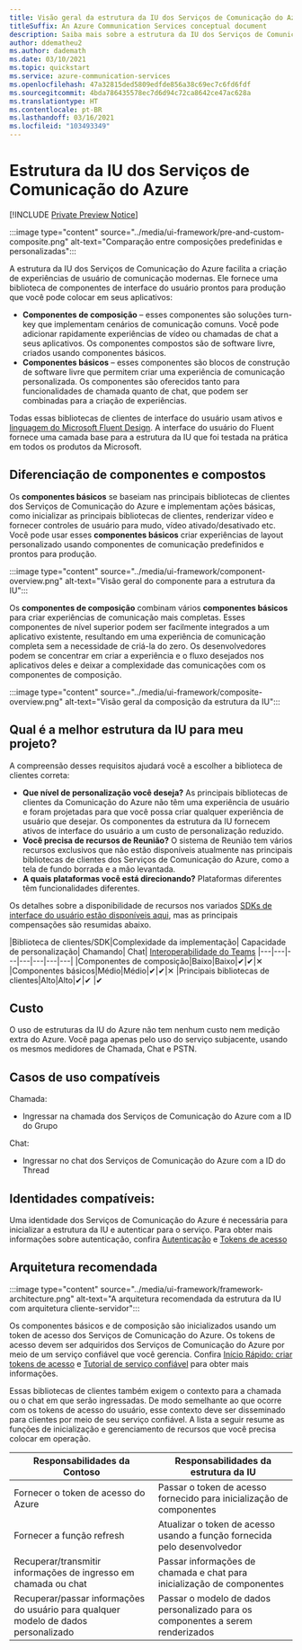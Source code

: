 ```yaml
---
title: Visão geral da estrutura da IU dos Serviços de Comunicação do Azure
titleSuffix: An Azure Communication Services conceptual document
description: Saiba mais sobre a estrutura da IU dos Serviços de Comunicação do Azure
author: ddematheu2
ms.author: dademath
ms.date: 03/10/2021
ms.topic: quickstart
ms.service: azure-communication-services
ms.openlocfilehash: 47a32815ded5809edfde856a38c69ec7c6fd6fdf
ms.sourcegitcommit: 4bda786435578ec7d6d94c72ca8642ce47ac628a
ms.translationtype: HT
ms.contentlocale: pt-BR
ms.lasthandoff: 03/16/2021
ms.locfileid: "103493349"
---
```

# <a name="azure-communication-services-ui-framework"></a>Estrutura da IU dos Serviços de Comunicação do Azure

[!INCLUDE [Private Preview Notice](../../includes/private-preview-include.md)]

:::image type="content" source="../media/ui-framework/pre-and-custom-composite.png" alt-text="Comparação entre composições predefinidas e personalizadas":::

A estrutura da IU dos Serviços de Comunicação do Azure facilita a criação de experiências de usuário de comunicação modernas. Ele fornece uma biblioteca de componentes de interface do usuário prontos para produção que você pode colocar em seus aplicativos:

- **Componentes de composição** – esses componentes são soluções turn-key que implementam cenários de comunicação comuns. Você pode adicionar rapidamente experiências de vídeo ou chamadas de chat a seus aplicativos. Os componentes compostos são de software livre, criados usando componentes básicos.
- **Componentes básicos** – esses componentes são blocos de construção de software livre que permitem criar uma experiência de comunicação personalizada. Os componentes são oferecidos tanto para funcionalidades de chamada quanto de chat, que podem ser combinadas para a criação de experiências. 

Todas essas bibliotecas de clientes de interface do usuário usam ativos e [linguagem do Microsoft Fluent Design](https://developer.microsoft.com/fluentui/). A interface do usuário do Fluent fornece uma camada base para a estrutura da IU que foi testada na prática em todos os produtos da Microsoft.

## <a name="differentiating-components-and-composites"></a>**Diferenciação de componentes e compostos**

Os **componentes básicos** se baseiam nas principais bibliotecas de clientes dos Serviços de Comunicação do Azure e implementam ações básicas, como inicializar as principais bibliotecas de clientes, renderizar vídeo e fornecer controles de usuário para mudo, vídeo ativado/desativado etc. Você pode usar esses **componentes básicos** criar experiências de layout personalizado usando componentes de comunicação predefinidos e prontos para produção.

:::image type="content" source="../media/ui-framework/component-overview.png" alt-text="Visão geral do componente para a estrutura da IU":::

Os **componentes de composição** combinam vários **componentes básicos** para criar experiências de comunicação mais completas. Esses componentes de nível superior podem ser facilmente integrados a um aplicativo existente, resultando em uma experiência de comunicação completa sem a necessidade de criá-la do zero. Os desenvolvedores podem se concentrar em criar a experiência e o fluxo desejados nos aplicativos deles e deixar a complexidade das comunicações com os componentes de composição.

:::image type="content" source="../media/ui-framework/composite-overview.png" alt-text="Visão geral da composição da estrutura da IU":::

## <a name="what-ui-framework-is-best-for-my-project"></a>Qual é a melhor estrutura da IU para meu projeto?

A compreensão desses requisitos ajudará você a escolher a biblioteca de clientes correta:

- **Que nível de personalização você deseja?** As principais bibliotecas de clientes da Comunicação do Azure não têm uma experiência de usuário e foram projetadas para que você possa criar qualquer experiência de usuário que desejar. Os componentes da estrutura da IU fornecem ativos de interface do usuário a um custo de personalização reduzido.
- **Você precisa de recursos de Reunião?** O sistema de Reunião tem vários recursos exclusivos que não estão disponíveis atualmente nas principais bibliotecas de clientes dos Serviços de Comunicação do Azure, como a tela de fundo borrada e a mão levantada.
- **A quais plataformas você está direcionando?** Plataformas diferentes têm funcionalidades diferentes.

Os detalhes sobre a disponibilidade de recursos nos variados [SDKs de interface do usuário estão disponíveis aqui](ui-sdk-features.md), mas as principais compensações são resumidas abaixo.

|Biblioteca de clientes/SDK|Complexidade da implementação|    Capacidade de personalização|  Chamando| Chat| [Interoperabilidade do Teams](./../teams-interop.md)
|---|---|---|---|---|---|---|
|Componentes de composição|Baixo|Baixo|✔|✔|✕
|Componentes básicos|Médio|Médio|✔|✔|✕
|Principais bibliotecas de clientes|Alto|Alto|✔|✔ |✔

## <a name="cost"></a>Custo

O uso de estruturas da IU do Azure não tem nenhum custo nem medição extra do Azure. Você paga apenas pelo uso do serviço subjacente, usando os mesmos medidores de Chamada, Chat e PSTN.

## <a name="supported-use-cases"></a>Casos de uso compatíveis

Chamada:

- Ingressar na chamada dos Serviços de Comunicação do Azure com a ID do Grupo

Chat:

- Ingressar no chat dos Serviços de Comunicação do Azure com a ID do Thread

## <a name="supported-identities"></a>Identidades compatíveis:

Uma identidade dos Serviços de Comunicação do Azure é necessária para inicializar a estrutura da IU e autenticar para o serviço. Para obter mais informações sobre autenticação, confira [Autenticação](../authentication.md) e [Tokens de acesso](../../quickstarts/access-tokens.md)


## <a name="recommended-architecture"></a>Arquitetura recomendada 

:::image type="content" source="../media/ui-framework/framework-architecture.png" alt-text="A arquitetura recomendada da estrutura da IU com arquitetura cliente-servidor":::

Os componentes básicos e de composição são inicializados usando um token de acesso dos Serviços de Comunicação do Azure. Os tokens de acesso devem ser adquiridos dos Serviços de Comunicação do Azure por meio de um serviço confiável que você gerencia. Confira [Início Rápido: criar tokens de acesso](../../quickstarts/access-tokens.md) e [Tutorial de serviço confiável](../../tutorials/trusted-service-tutorial.md) para obter mais informações.

Essas bibliotecas de clientes também exigem o contexto para a chamada ou o chat em que serão ingressadas. De modo semelhante ao que ocorre com os tokens de acesso do usuário, esse contexto deve ser disseminado para clientes por meio de seu serviço confiável. A lista a seguir resume as funções de inicialização e gerenciamento de recursos que você precisa colocar em operação.

| Responsabilidades da Contoso                                 | Responsabilidades da estrutura da IU                         |
|----------------------------------------------------------|-----------------------------------------------------------------|
| Fornecer o token de acesso do Azure                    | Passar o token de acesso fornecido para inicialização de componentes        |
| Fornecer a função refresh                                 | Atualizar o token de acesso usando a função fornecida pelo desenvolvedor          |
| Recuperar/transmitir informações de ingresso em chamada ou chat          | Passar informações de chamada e chat para inicialização de componentes |
| Recuperar/passar informações do usuário para qualquer modelo de dados personalizado | Passar o modelo de dados personalizado para os componentes a serem renderizados          |
